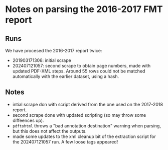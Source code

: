 # Notes on parsing the 2016-2017 FMT report

## Runs

We have procesed the 2016-2017 report twice:

 * 201903171306: initial scrape
 * 202407121057: second scrape to obtain page numbers, made with updated PDF-XML steps. Around 55 rows could not be matched automatically with the earlier dataset, using a hash.

## Notes

- intial scrape don with script derived from the one used on the 2017-2018 report.
-  second scrape done with updated scripting (so may throw some diffeences up).
- `pdftohtml` throws a "bad annotation destination" warning when parsing, but this does not affect the outputs.
- made some updates to the xml cleanup bit of the extraction script for the 202407121057 run. A few loose tags appeared!

